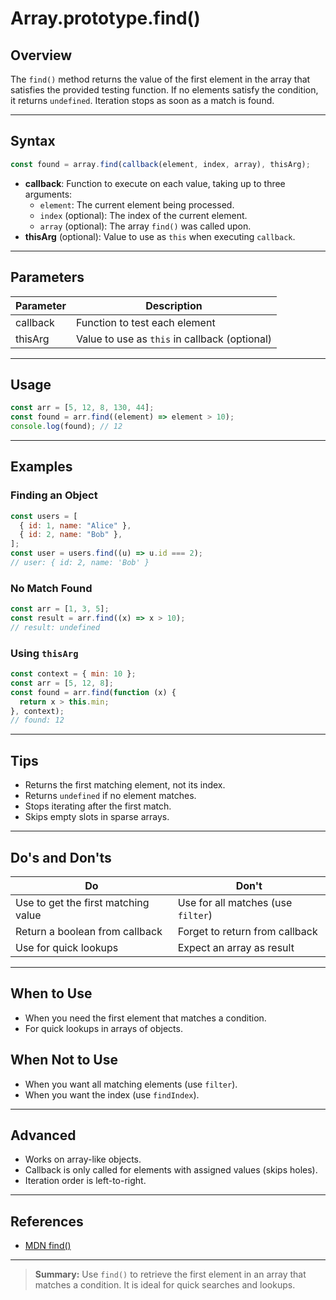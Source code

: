 # Array.prototype.find()

## Overview

The `find()` method returns the value of the first element in the array that satisfies the provided testing function. If no elements satisfy the condition, it returns `undefined`. Iteration stops as soon as a match is found.

---

## Syntax

```js
const found = array.find(callback(element, index, array), thisArg);
```

- **callback**: Function to execute on each value, taking up to three arguments:
  - `element`: The current element being processed.
  - `index` (optional): The index of the current element.
  - `array` (optional): The array `find()` was called upon.
- **thisArg** (optional): Value to use as `this` when executing `callback`.

---

## Parameters

| Parameter | Description                                   |
| --------- | --------------------------------------------- |
| callback  | Function to test each element                 |
| thisArg   | Value to use as `this` in callback (optional) |

---

## Usage

```js
const arr = [5, 12, 8, 130, 44];
const found = arr.find((element) => element > 10);
console.log(found); // 12
```

---

## Examples

### Finding an Object

```js
const users = [
  { id: 1, name: "Alice" },
  { id: 2, name: "Bob" },
];
const user = users.find((u) => u.id === 2);
// user: { id: 2, name: 'Bob' }
```

### No Match Found

```js
const arr = [1, 3, 5];
const result = arr.find((x) => x > 10);
// result: undefined
```

### Using `thisArg`

```js
const context = { min: 10 };
const arr = [5, 12, 8];
const found = arr.find(function (x) {
  return x > this.min;
}, context);
// found: 12
```

---

## Tips

- Returns the first matching element, not its index.
- Returns `undefined` if no element matches.
- Stops iterating after the first match.
- Skips empty slots in sparse arrays.

---

## Do's and Don'ts

| Do                                  | Don't                              |
| ----------------------------------- | ---------------------------------- |
| Use to get the first matching value | Use for all matches (use `filter`) |
| Return a boolean from callback      | Forget to return from callback     |
| Use for quick lookups               | Expect an array as result          |

---

## When to Use

- When you need the first element that matches a condition.
- For quick lookups in arrays of objects.

## When Not to Use

- When you want all matching elements (use `filter`).
- When you want the index (use `findIndex`).

---

## Advanced

- Works on array-like objects.
- Callback is only called for elements with assigned values (skips holes).
- Iteration order is left-to-right.

---

## References

- [MDN find()](https://developer.mozilla.org/en-US/docs/Web/JavaScript/Reference/Global_Objects/Array/find)

---

> **Summary:**
> Use `find()` to retrieve the first element in an array that matches a condition. It is ideal for quick searches and lookups.
